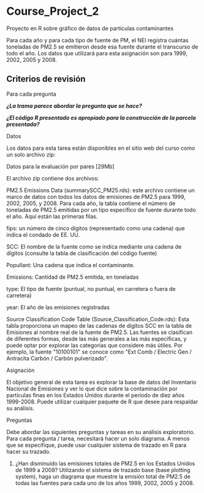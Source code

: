 # Course_Project_2
Proyecto en R sobre gráfico de datos de partículas contaminantes

Para cada año y para cada tipo de fuente de PM, el NEI registra cuántas toneladas de PM2.5 se emitieron desde esa fuente durante el transcurso de todo el año. Los datos que utilizará para esta asignación son para 1999, 2002, 2005 y 2008.

## Criterios de revisión
Para cada pregunta

***¿La trama parece abordar la pregunta que se hace?***

***¿El código R presentado es apropiado para la construcción de la parcela presentada?***


Datos

Los datos para esta tarea están disponibles en el sitio web del curso como un solo archivo zip:

Datos para la evaluación por pares [29Mb]

El archivo zip contiene dos archivos:

PM2.5 Emissions Data (summarySCC_PM25.rds): este archivo contiene un marco de datos con todos los datos de emisiones de PM2.5 para 1999, 2002, 2005, y 2008. Para cada año, la tabla contiene el número de toneladas de PM2.5 emitidas por un tipo específico de fuente durante todo el año. Aquí están las primeras filas.

fips: un número de cinco dígitos (representado como una cadena) que indica el condado de EE. UU.

SCC: El nombre de la fuente como se indica mediante una cadena de dígitos (consulte la tabla de clasificación del código fuente)

Popullant: Una cadena que indica el contaminante.

Emissions: Cantidad de PM2.5 emitida, en toneladas

type: El tipo de fuente (puntual, no puntual, en carretera o fuera de carretera)

year: El año de las emisiones registradas

Source Classification Code Table (Source_Classification_Code.rds): Esta tabla proporciona un mapeo de las cadenas de dígitos SCC en la tabla de Emisiones al nombre real de la fuente de PM2.5. Las fuentes se clasifican de diferentes formas, desde las más generales a las más específicas, y puede optar por explorar las categorías que considere más útiles. Por ejemplo, la fuente "10100101" se conoce como "Ext Comb / Electric Gen / Antracita Carbón / Carbón pulverizado".

Asignación

El objetivo general de esta tarea es explorar la base de datos del Inventario Nacional de Emisiones y ver lo que dice sobre la contaminación por partículas finas en los Estados Unidos durante el período de diez años 1999-2008. Puede utilizar cualquier paquete de R que desee para respaldar su análisis.

Preguntas

Debe abordar las siguientes preguntas y tareas en su análisis exploratorio. Para cada pregunta / tarea, necesitará hacer un solo diagrama. A menos que se especifique, puede usar cualquier sistema de trazado en R para hacer su trazado.

1. ¿Han disminuido las emisiones totales de PM2.5 en los Estados Unidos de 1999 a 2008? Utilizando el sistema de trazado base (base plotting system), haga un diagrama que muestre la emisión total de PM2.5 de todas las fuentes para cada uno de los años 1999, 2002, 2005 y 2008.